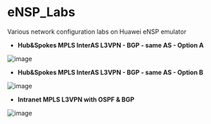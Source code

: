 # eNSP_Labs
Various network configuration labs on Huawei eNSP emulator

- **Hub&Spokes MPLS InterAS L3VPN  - BGP - same AS - Option A**

![image](https://github.com/EyadNasr/eNSP_Labs/assets/62260537/291567a6-150b-45b7-ab91-7f2b99e45987)

- **Hub&Spokes MPLS InterAS L3VPN  - BGP - same AS - Option B**

![image](https://github.com/EyadNasr/eNSP_Labs/assets/62260537/cf1bc9d3-f558-4404-a79c-738032130e87)

- **Intranet MPLS L3VPN with OSPF & BGP**

![image](https://github.com/EyadNasr/eNSP_Labs/assets/62260537/53a5ecb2-f2fe-4d61-98f6-41fbd7dd8258)
